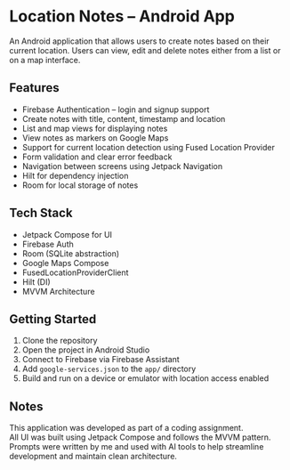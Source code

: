 # Location Notes – Android App

An Android application that allows users to create notes based on their current location. Users can view, edit and delete notes either from a list or on a map interface.

## Features

- Firebase Authentication – login and signup support
- Create notes with title, content, timestamp and location
- List and map views for displaying notes
- View notes as markers on Google Maps
- Support for current location detection using Fused Location Provider
- Form validation and clear error feedback
- Navigation between screens using Jetpack Navigation
- Hilt for dependency injection
- Room for local storage of notes

## Tech Stack

- Jetpack Compose for UI
- Firebase Auth
- Room (SQLite abstraction)
- Google Maps Compose
- FusedLocationProviderClient
- Hilt (DI)
- MVVM Architecture


## Getting Started

1. Clone the repository
2. Open the project in Android Studio
3. Connect to Firebase via Firebase Assistant
4. Add `google-services.json` to the `app/` directory
5. Build and run on a device or emulator with location access enabled

## Notes

This application was developed as part of a coding assignment.  
All UI was built using Jetpack Compose and follows the MVVM pattern.  
Prompts were written by me and used with AI tools to help streamline development and maintain clean architecture.


